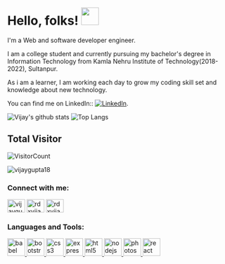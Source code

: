 
# Hello, folks! <img src="https://raw.githubusercontent.com/MartinHeinz/MartinHeinz/master/wave.gif" width="40px">

I'm a Web and software developer engineer. 

I am a college student and currently pursuing my bachelor's degree
in Information Technology from Kamla Nehru Institute of Technology(2018-2022), Sultanpur.

As i am a learner, I am working each day to  grow my coding skill set and knowledge about new technology.
<!-- Actual text -->

You can find me on LinkedIn::  [![LinkedIn][2.2]][2].

<!-- Icons -->


[2.2]: https://raw.githubusercontent.com/MartinHeinz/MartinHeinz/master/linkedin-3-16.png (LinkedIn icon without padding)

<!-- Links to your social media accounts -->


[2]: https://www.linkedin.com/in/vijaygupta18/

![Vijay's github stats](https://github-readme-stats.vercel.app/api?username=vijaygupta18&show_icons=true&show_icons=true&hide=issues&include_all_commits=true&theme=gradient)
![Top Langs](https://github-readme-stats.vercel.app/api/top-langs/?username=vijaygupta18&hide=&layout=compact)

## Total Visitor

![VisitorCount](https://profile-counter.glitch.me/vijaygupta18/count.svg)





<p align="left"> <img src="https://komarev.com/ghpvc/?username=vijaygupta18&label=Profile%20views&color=0e75b6&style=flat" alt="vijaygupta18" /> </p>

<h3 align="left">Connect with me:</h3>
<p align="left">
<a href="https://instagram.com/vijayguptaa18" target="blank"><img align="center" src="https://cdn.jsdelivr.net/npm/simple-icons@3.0.1/icons/instagram.svg" alt="vijayguptaa18" height="30" width="40" /></a>
<a href="https://www.codechef.com/users/rdxvijay" target="blank"><img align="center" src="https://cdn.jsdelivr.net/npm/simple-icons@3.1.0/icons/codechef.svg" alt="rdxvijay" height="30" width="40" /></a>
<a href="https://codeforces.com/profile/rdxvijay" target="blank"><img align="center" src="https://cdn.jsdelivr.net/npm/simple-icons@3.0.1/icons/codeforces.svg" alt="rdxvijay" height="30" width="40" /></a>
</p>

<h3 align="left">Languages and Tools:</h3>
<p align="left"> <a href="https://babeljs.io/" target="_blank"> <img src="https://www.vectorlogo.zone/logos/babeljs/babeljs-icon.svg" alt="babel" width="40" height="40"/> </a> <a href="https://getbootstrap.com" target="_blank"> <img src="https://devicons.github.io/devicon/devicon.git/icons/bootstrap/bootstrap-plain.svg" alt="bootstrap" width="40" height="40"/> </a> <a href="https://www.w3schools.com/css/" target="_blank"> <img src="https://devicons.github.io/devicon/devicon.git/icons/css3/css3-original-wordmark.svg" alt="css3" width="40" height="40"/> </a> <a href="https://expressjs.com" target="_blank"> <img src="https://devicons.github.io/devicon/devicon.git/icons/express/express-original-wordmark.svg" alt="express" width="40" height="40"/> </a> <a href="https://www.w3.org/html/" target="_blank"> <img src="https://devicons.github.io/devicon/devicon.git/icons/html5/html5-original-wordmark.svg" alt="html5" width="40" height="40"/> </a> <a href="https://nodejs.org" target="_blank"> <img src="https://devicons.github.io/devicon/devicon.git/icons/nodejs/nodejs-original-wordmark.svg" alt="nodejs" width="40" height="40"/> </a> <a href="https://www.photoshop.com/en" target="_blank"> <img src="https://devicons.github.io/devicon/devicon.git/icons/photoshop/photoshop-plain.svg" alt="photoshop" width="40" height="40"/> </a> <a href="https://reactjs.org/" target="_blank"> <img src="https://devicons.github.io/devicon/devicon.git/icons/react/react-original-wordmark.svg" alt="react" width="40" height="40"/> </a> </p>

<!--
**vijaygupta18/vijaygupta18** is a ✨ _special_ ✨ repository because its `README.md` (this file) appears on your GitHub profile.

Here are some ideas to get you started:

- 🔭 I’m currently working on 
- 🌱 I’m currently learning 
- 👯 I’m looking to collaborate on ...
- 🤔 I’m looking for help with ...
- 💬 Ask me about ...
- 📫 How to reach me: ...
- 😄 Pronouns: ...
- ⚡ Fun fact: ...
-->
